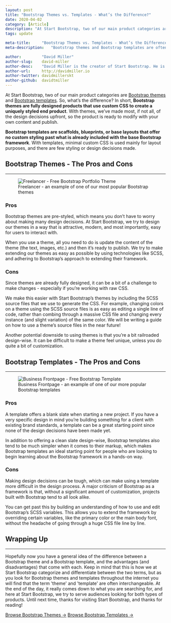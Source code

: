 ```yaml
---
layout: post
title: "Bootstrap Themes vs. Templates - What’s the Difference?"
date: 2020-04-02
category: [Article]
description: "At Start Bootstrap, two of our main product categories are Bootstrap themes and Bootstrap templates. So, what’s the difference?"
tags: update

meta-title:		"Bootstrap Themes vs. Templates - What’s the Difference?"
meta-description:	"Bootstrap themes and Bootstrap templates are often used interchangeably. At Start Bootstrap however, we categorize themes and templates as two different things."

author:			"David Miller"
author-slug:	david-miller
author-desc:	"David Miller is the creator of Start Bootstrap. He is a front end web designer and developer working out of sunny Orlando, Florida."
author-url:		http://davidmiller.io
author-twitter:	davidmillerskt
author-github:	davidtmiller
---
```


At Start Bootstrap, two of our main product categories are [Bootstrap themes](https://startbootstrap.com/themes/) and [Bootstrap templates](https://startbootstrap.com/templates/). So, what’s the difference? In short, **Bootstrap themes are fully designed products that use custom CSS to create a uniquely styled end product**. With themes, we’ve made most, if not all, of the design decisions upfront, so the product is ready to modify with your own content and publish.

<!--more-->

**Bootstrap templates are scaffolds, blueprints, or base layouts that offer no custom styling past what is already included with the base Bootstrap framework**. With templates, minimal custom CSS is used mainly for layout purposes, and there are few styling or design decisions made.

## Bootstrap Themes - The Pros and Cons

<hr class="mb-4">

<figure>
  <img src="/assets/img/screenshots/themes/freelancer.png" class="img-fluid rounded shadow-lg my-2" title="Freelancer - Free Bootstrap Portfolio Theme">
  <figcaption class="font-italic text-muted text-center">Freelancer - an example of one of our most popular Bootstrap themes</figcaption>
</figure>

### Pros

Bootstrap themes are pre-styled, which means you don’t have to worry about making many design decisions. At Start Bootstrap, we try to design our themes in a way that is attractive, modern, and most importantly, easy for users to interact with.

When you use a theme, all you need to do is update the content of the theme (the text, images, etc.) and then it’s ready to publish. We try to make extending our themes as easy as possible by using technologies like SCSS, and adhering to Bootstrap’s approach to extending their framework.

### Cons

Since themes are already fully designed, it can be a bit of a challenge to make changes - especially if you’re working with raw CSS.

We make this easier with Start Bootstrap’s themes by including the SCSS source files that we use to generate the CSS. For example, changing colors on a theme using the SCSS source files is as easy as editing a single line of code, rather than combing through a massive CSS file and changing every instance (and slight variation) of the same color. We will be writing a guide on how to use a theme’s source files in the near future!

Another potential downside to using themes is that you’re a bit railroaded design-wise. It can be difficult to make a theme feel unique, unless you do quite a bit of customization.

## Bootstrap Templates - The Pros and Cons

<hr class="mb-4">

<figure>
  <img src="/assets/img/screenshots/templates/business-frontpage.png" class="img-fluid rounded shadow-lg my-2" title="Business Frontpage - Free Bootstrap Template">
  <figcaption class="font-italic text-muted text-center">Business Frontpage - an example of one of our more popular Bootstrap templates</figcaption>
</figure>

### Pros

A template offers a blank slate when starting a new project. If you have a very specific design in mind you’re building something for a client with existing brand standards, a template can be a great starting point since none of the design decisions have been made yet.

In addition to offering a clean slate design-wise, Bootstrap templates also tend to be much simpler when it comes to their markup, which makes Bootstrap templates an ideal starting point for people who are looking to begin learning about the Bootstrap framework in a hands-on way.

### Cons

Making design decisions can be tough, which can make using a template more difficult in the design process. A major criticism of Bootstrap as a framework is that, without a significant amount of customization, projects built with Bootstrap tend to all look alike.

You can get past this by building an understanding of how to use and edit Bootstrap’s SCSS variables. This allows you to extend the framework by overriding certain variables, like the primary color or the main body font, without the headache of going through a huge CSS file line by line.

## Wrapping Up

<hr class="mb-4">

Hopefully now you have a general idea of the difference between a Bootstrap theme and a Bootstrap template, and the advantages (and disadvantages) that come with each. Keep in mind that this is how we at Start Bootstrap categorize and differentiate between the two terms, but as you look for Bootstrap themes and templates throughout the internet you will find that the term 'theme' and 'template' are often interchangeable. At the end of the day, it really comes down to what you are searching for, and here at Start Bootstrap, we try to serve audiences looking for both types of products. Until next time, thanks for visiting Start Bootstrap, and thanks for reading!

<a href="/themes/" class="btn btn-theme btn-xl shadow py-3 mb-4 mr-2">Browse Bootstrap Themes &rarr;</a>
<a href="/templates/" class="btn btn-template btn-xl shadow py-3 mb-4">Browse Bootstrap Templates &rarr;</a>

